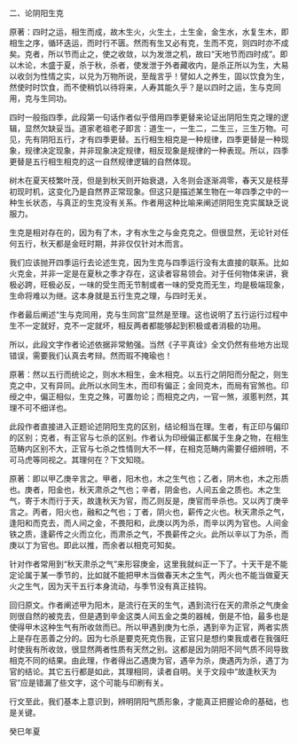 二、论阴阳生克

原著：四时之运，相生而成，故木生火，火生土，土生金，金生水，水复生木，即相生之序，循环迭运，而时行不匮。然而有生又必有克，生而不克，则四时亦不成矣。克者，所以节而止之，使之收敛，以为发泄之机，故曰“天地节而四时成”。即以木论，木盛于夏，杀于秋，杀者，使发泄于外者藏收内，是杀正所以为生，大易以收剑为性情之实，以兑为万物所说，至哉言乎！譬如人之养生，固以饮食为生，然使时时饮食，而不使稍饥以待将来，人寿其能久乎？是以四时之运，生与克同用，克与生同功。

四时一般指四季，此段第一句话作者似乎借用四季更替来论证出阴阳生克之理的逻辑，显然欠缺妥当。道家老祖老子即言：道生一，一生二，二生三，三生万物。可见，先有阴阳五行，才有四季更替。五行相生相克是一种规律，四季更替是一种现象，规律决定现象，并非现象决定规律，相反现象是规律的一种表现。所以，四季更替是五行相生相克的这一自然规律逻辑的自然体现。

树木在夏天枝繁叶茂，但是到秋天则开始衰退，入冬则会逐渐凋零，春天又是枝芽初现时机，这变化乃是自然界正常现象。但这只是描述某生物在一年四季之中的一种生长状态，与真正的生克没有关系。作者用这种比喻来阐述阴阳生克实属缺乏说服力。

生克是相对存在的，因为有了木，才有水生之与金克克之。但很显然，无论针对任何五行，秋天都是金旺时期，并非仅仅针对木而言。

我们应该抛开四季运行去论述生克，因为生克与四季运行没有太直接的联系。比如火克金，并非一定是在夏秋之季才存在，这读者容易领会。对于任何物体来讲，衰极必跨，旺极必反，一味的受生而无节制或者一味的受克而无生，均是极端现象，生命将难以为继。这本身就是五行生克之理，与四时无关。

作者最后阐述“生与克同用，克与生同宫”显然是至理。这也说明了五行运行过程中生不一定就好，克不一定就坏，相反两者都能够起到积极或者消极的功用。

所以，此段文字作者论述依据非常勉强。当然《子平真诠》全文仍然有些地方出现错误，需要我们认真去考辩。然而瑕不掩瑜也！

原著：然以五行而统论之，则水木相生，金木相克。以五行之阴阳而分配之，则生克之中，又有异同。此所以水同生木，而印有偏正；金同克木，而局有官煞也。印绶之中，偏正相似，生克之殊，可置勿论；而相克之内，一官一煞，淑慝判然，其理不可不细详也。

此段作者直接进入正题论述阴阳生克的区别，结论相当在理。生者，有正印与偏印的区别；克者，有正官与七杀的区别。作者认为印绶偏正都属于生身之物，在相生范畴内区别不大，正官与七杀之性情则大不一样，在相克范畴内需要仔细辨明，不可马虎等同视之。其理何在？下文知晓。

原著：即以甲乙庚辛言之。甲者，阳木也，木之生气也；乙者，阴木也，木之形质也。庚者，阳金也，秋天肃杀之气也；辛者，阴金也，人间五金之质也。木之生气，寄于木而行于天，故逢秋天为官，而乙则反是，庚官而辛杀也。又以丙丁庚辛言之。丙者，阳火也，融和之气也；丁者，阴火也，薪传之火也。秋天肃杀之气，逢阳和而克去，而人间之金，不畏阳和，此庚以丙为杀，而辛以丙为官也。人间金铁之质，逢薪传之火而立化，而肃杀之气，不畏薪传之火。此所以辛以丁为杀，而庚以丁为官也。即此以推，而余者以相克可知矣。

针对作者常用到“秋天肃杀之气”来形容庚金，这里我就纠正一下了。十天干是不能定论属于某一季节的，比如就不能把甲木当做春天木之生气，丙火也不能当做夏天火之生气，因为天干五行本身流动，与季节没有真正挂钩。

回归原文。作者阐述甲为阳木，是流行在天的生气，遇到流行在天的肃杀之气庚金则很自然的被克去，但是遇到辛金这类人间五金之类的器械，倒是不怕，最多也是使得甲木这种生气有所收敛而已。所以甲遇到庚为七杀，遇到辛为正官，两者实质上是存在恶善之分的。因为七杀是要克死克伤我，正官只是想约束我或者在我强旺时使我有所收敛，很显然两者性质有天然之别。这都是因为阴阳不同气质不同导致相克不同的结果。由此理，作者得出乙遇庚为官，遇辛为杀，庚遇丙为杀，遇丁为官的结论。其它五行都是如此，其理相同，读者自明。关于文段中“故逢秋天为官”应是错漏了些文字，这个可能与印刷有关。

行文至此，我们基本上意识到，辨明阴阳气质形象，才能真正把握论命的基础，也是关键。

癸巳年夏

